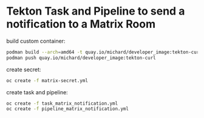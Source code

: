 # Tekton Task and Pipeline to send a notification to a Matrix Room

build custom container:
```bash
podman build --arch=amd64 -t quay.io/michard/developer_image:tekton-curl -f Containerfile
podman push quay.io/michard/developer_image:tekton-curl
```

create secret:
```bash
oc create -f matrix-secret.yml
```

create task and pipeline:
```bash
oc create -f task_matrix_notification.yml
oc create -f pipeline_matrix_notification.yml
```
